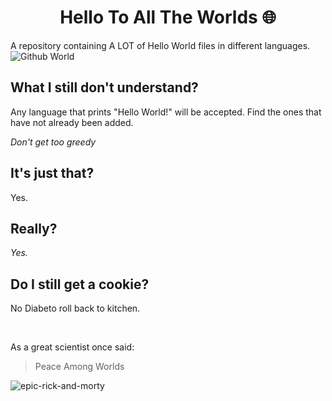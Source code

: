 <h1 align="middle"> Hello To All The Worlds 🌐 </h1>

A repository containing A LOT of Hello World files in different languages.
![Github World](https://github.blog/wp-content/uploads/2020/12/102393310-07478b80-3f8d-11eb-84eb-392d555ebd29.png?resize=1200%2C630)

## What I still don't understand?
Any language that prints "Hello World!" will be accepted. Find the ones that have not already been added.

*Don't get too greedy*

## It's just that?
Yes.

## Really?
*Yes.*

## Do I still get a cookie?
No Diabeto roll back to kitchen.

<br>

As a great scientist once said: 
> Peace Among Worlds

![epic-rick-and-morty](https://github.com/LAU-GDSC/Hello-To-All-The-Worlds/assets/145366683/8a85e8af-95a4-436d-a836-2500c7333e28)
